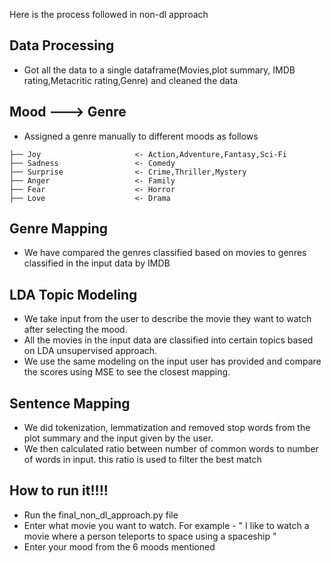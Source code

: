 Here is the process followed in non-dl approach

## Data Processing
* Got all the data to a single dataframe(Movies,plot summary, IMDB rating,Metacritic rating,Genre) and cleaned the data

## Mood ---> Genre
* Assigned a genre manually to different moods as follows 
```
├── Joy                     <- Action,Adventure,Fantasy,Sci-Fi
├── Sadness                 <- Comedy
├── Surprise                <- Crime,Thriller,Mystery
├── Anger                   <- Family
├── Fear                    <- Horror
├── Love                    <- Drama
```

## Genre Mapping
* We have compared the genres classified based on movies to genres classified in the input data by IMDB

## LDA Topic Modeling
* We take input from the user  to describe the movie they want to watch after selecting the mood. 
* All the movies in the input data are classified into certain topics based on LDA unsupervised approach.
* We use the same modeling on the input user has provided and compare the scores using MSE to see the closest mapping. 

## Sentence Mapping
* We did tokenization, lemmatization and removed stop words from the plot summary and the input given by the user. 
* We then calculated ratio between number of common words to number of words in input. this ratio is used to filter the best match

## How to run it!!!!
* Run the final_non_dl_approach.py file
* Enter what movie you want to watch. For example - " I like to watch a movie where a person teleports to space using a spaceship "
* Enter your mood from the 6 moods mentioned
